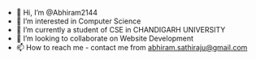 - 👋 Hi, I’m @Abhiram2144
- 👀 I’m interested in Computer Science
- 🌱 I’m currently a student of CSE in CHANDIGARH UNIVERSITY
- 💞️ I’m looking to collaborate on Website Development
- 📫 How to reach me - contact me from abhiram.sathiraju@gmail.com

<!---
Abhiram2144/Abhiram2144 is a ✨ special ✨ repository because its `README.md` (this file) appears on your GitHub profile.
You can click the Preview link to take a look at your changes.
--->
